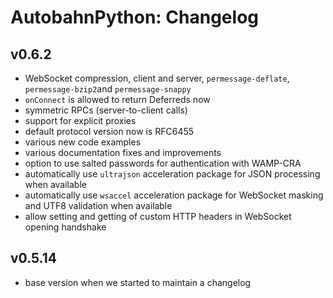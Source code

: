 # AutobahnPython: Changelog

## v0.6.2
 * WebSocket compression, client and server, `permessage-deflate`, `permessage-bzip2`and `permessage-snappy`
 * `onConnect` is allowed to return Deferreds now
 * symmetric RPCs (server-to-client calls)
 * support for explicit proxies
 * default protocol version now is RFC6455
 * various new code examples
 * various documentation fixes and improvements
 * option to use salted passwords for authentication with WAMP-CRA
 * automatically use `ultrajson` acceleration package for JSON processing when available
 * automatically use `wsaccel` acceleration package for WebSocket masking and UTF8 validation when available
 * allow setting and getting of custom HTTP headers in WebSocket opening handshake

## v0.5.14
 * base version when we started to maintain a changelog